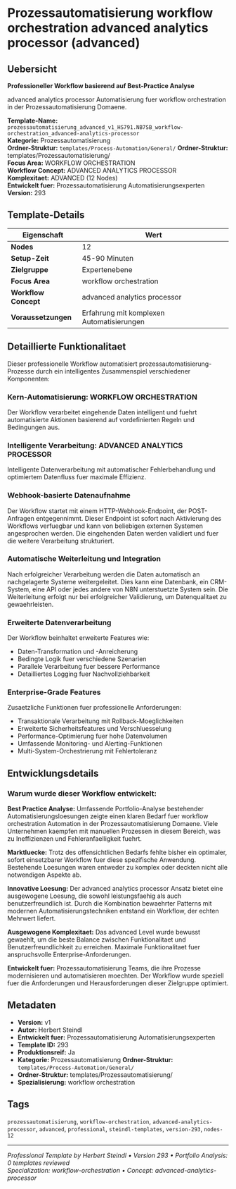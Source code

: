 # Prozessautomatisierung workflow orchestration advanced analytics processor (advanced)

## Uebersicht

**Professioneller Workflow basierend auf Best-Practice Analyse**

advanced analytics processor Automatisierung fuer workflow orchestration in der Prozessautomatisierung Domaene.

**Template-Name:** `prozessautomatisierung_advanced_v1_HS791.NB7SB_workflow-orchestration_advanced-analytics-processor`  
**Kategorie:** Prozessautomatisierung  
**Ordner-Struktur:** `templates/Process-Automation/General/`
**Ordner-Struktur:** templates/Prozessautomatisierung/  
**Focus Area:** WORKFLOW ORCHESTRATION  
**Workflow Concept:** ADVANCED ANALYTICS PROCESSOR  
**Komplexitaet:** ADVANCED (12 Nodes)  
**Entwickelt fuer:** Prozessautomatisierung Automatisierungsexperten  
**Version:** 293

## Template-Details

| **Eigenschaft** | **Wert** |
|------------------|----------|
| **Nodes** | 12 |
| **Setup-Zeit** | 45-90 Minuten |
| **Zielgruppe** | Expertenebene |
| **Focus Area** | workflow orchestration |
| **Workflow Concept** | advanced analytics processor |
| **Voraussetzungen** | Erfahrung mit komplexen Automatisierungen |

## Detaillierte Funktionalitaet

Dieser professionelle Workflow automatisiert prozessautomatisierung-Prozesse durch ein intelligentes Zusammenspiel verschiedener Komponenten:

### Kern-Automatisierung: WORKFLOW ORCHESTRATION
Der Workflow verarbeitet eingehende Daten intelligent und fuehrt automatisierte Aktionen basierend auf vordefinierten Regeln und Bedingungen aus.

### Intelligente Verarbeitung: ADVANCED ANALYTICS PROCESSOR
Intelligente Datenverarbeitung mit automatischer Fehlerbehandlung und optimiertem Datenfluss fuer maximale Effizienz.

### Webhook-basierte Datenaufnahme
Der Workflow startet mit einem HTTP-Webhook-Endpoint, der POST-Anfragen entgegennimmt. Dieser Endpoint ist sofort nach Aktivierung des Workflows verfuegbar und kann von beliebigen externen Systemen angesprochen werden. Die eingehenden Daten werden validiert und fuer die weitere Verarbeitung strukturiert.

### Automatische Weiterleitung und Integration
Nach erfolgreicher Verarbeitung werden die Daten automatisch an nachgelagerte Systeme weitergeleitet. Dies kann eine Datenbank, ein CRM-System, eine API oder jedes andere von N8N unterstuetzte System sein. Die Weiterleitung erfolgt nur bei erfolgreicher Validierung, um Datenqualitaet zu gewaehrleisten.

### Erweiterte Datenverarbeitung
Der Workflow beinhaltet erweiterte Features wie:
- Daten-Transformation und -Anreicherung
- Bedingte Logik fuer verschiedene Szenarien
- Parallele Verarbeitung fuer bessere Performance
- Detailliertes Logging fuer Nachvollziehbarkeit

### Enterprise-Grade Features
Zusaetzliche Funktionen fuer professionelle Anforderungen:
- Transaktionale Verarbeitung mit Rollback-Moeglichkeiten
- Erweiterte Sicherheitsfeatures und Verschluesselung
- Performance-Optimierung fuer hohe Datenvolumen
- Umfassende Monitoring- und Alerting-Funktionen
- Multi-System-Orchestrierung mit Fehlertoleranz

## Entwicklungsdetails

### Warum wurde dieser Workflow entwickelt:

**Best Practice Analyse:** Umfassende Portfolio-Analyse bestehender Automatisierungsloesungen zeigte einen klaren Bedarf fuer workflow orchestration Automation in der Prozessautomatisierung Domaene. Viele Unternehmen kaempfen mit manuellen Prozessen in diesem Bereich, was zu Ineffizienzen und Fehleranfaelligkeit fuehrt.

**Marktluecke:** Trotz des offensichtlichen Bedarfs fehlte bisher ein optimaler, sofort einsetzbarer Workflow fuer diese spezifische Anwendung. Bestehende Loesungen waren entweder zu komplex oder deckten nicht alle notwendigen Aspekte ab.

**Innovative Loesung:** Der advanced analytics processor Ansatz bietet eine ausgewogene Loesung, die sowohl leistungsfaehig als auch benutzerfreundlich ist. Durch die Kombination bewaehrter Patterns mit modernen Automatisierungstechniken entstand ein Workflow, der echten Mehrwert liefert.

**Ausgewogene Komplexitaet:** Das advanced Level wurde bewusst gewaehlt, um die beste Balance zwischen Funktionalitaet und Benutzerfreundlichkeit zu erreichen. Maximale Funktionalitaet fuer anspruchsvolle Enterprise-Anforderungen.

**Entwickelt fuer:** Prozessautomatisierung Teams, die ihre Prozesse modernisieren und automatisieren moechten. Der Workflow wurde speziell fuer die Anforderungen und Herausforderungen dieser Zielgruppe optimiert.

## Metadaten

- **Version:** v1
- **Autor:** Herbert Steindl
- **Entwickelt fuer:** Prozessautomatisierung Automatisierungsexperten
- **Template ID:** 293
- **Produktionsreif:** Ja
- **Kategorie:** Prozessautomatisierung
**Ordner-Struktur:** `templates/Process-Automation/General/`
- **Ordner-Struktur:** templates/Prozessautomatisierung/
- **Spezialisierung:** workflow orchestration

## Tags

`prozessautomatisierung`, `workflow-orchestration`, `advanced-analytics-processor`, `advanced`, `professional`, `steindl-templates`, `version-293`, `nodes-12`

---

*Professional Template by Herbert Steindl • Version 293 • Portfolio Analysis: 0 templates reviewed*  
*Specialization: workflow-orchestration • Concept: advanced-analytics-processor*